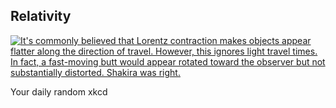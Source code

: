 ## Relativity
[![It's commonly believed that Lorentz contraction makes objects appear flatter along the direction of travel. However, this ignores light travel times. In fact, a fast-moving butt would appear rotated toward the observer but not substantially distorted. Shakira was right.](https://imgs.xkcd.com/comics/relativity.png)](https://xkcd.com/1233/ "It's commonly believed that Lorentz contraction makes objects appear flatter along the direction of travel. However, this ignores light travel times. In fact, a fast-moving butt would appear rotated toward the observer but not substantially distorted. Shakira was right.")

Your daily random xkcd
